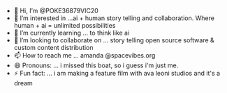 - 👋 Hi, I’m @POKE36879VIC20
- 👀 I’m interested in ...ai + human story telling and collaboration.  Where human + ai = unlimited possibilities 
- 🌱 I’m currently learning ... to think like ai
- 💞️ I’m looking to collaborate on ... story telling open source software & custom content distribution 
- 📫 How to reach me ... amanda @spacevibes.org 
- 😄 Pronouns: ... i missed this boat, so i guess i'm just me. 
- ⚡ Fun fact: ... i am making a feature film with ava leoni studios and it's a dream 

<!---
POKE36879VIC20/POKE36879VIC20 is a ✨ special ✨ repository because its `README.md` (this file) appears on your GitHub profile.
You can click the Preview link to take a look at your changes.
--->
